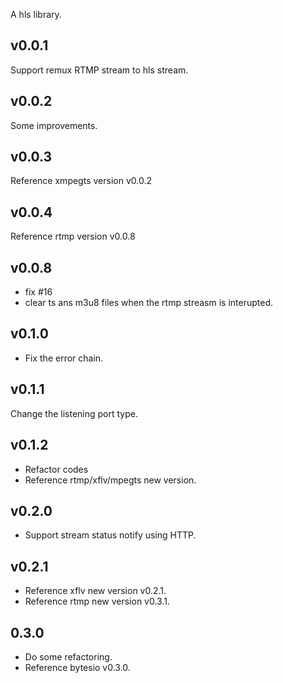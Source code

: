 A hls library.
## v0.0.1
Support remux RTMP stream to hls stream.
## v0.0.2
Some improvements.
## v0.0.3
Reference xmpegts version v0.0.2
## v0.0.4
Reference rtmp version v0.0.8
## v0.0.8
- fix #16
- clear ts ans m3u8 files when the rtmp streasm is interupted.
## v0.1.0
- Fix the error chain.
## v0.1.1
Change the listening port type.
## v0.1.2
- Refactor codes
- Reference rtmp/xflv/mpegts new version.
## v0.2.0
- Support stream status notify using HTTP.
## v0.2.1
- Reference xflv new version v0.2.1.
- Reference rtmp new version v0.3.1.
## 0.3.0
- Do some refactoring.
- Reference bytesio v0.3.0.


